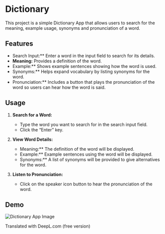 # Dictionary

This project is a simple Dictionary App that allows users to search for the meaning, example usage, synonyms and pronunciation of a word.

## Features

- Search Input:** Enter a word in the input field to search for its details.
- **Meaning:** Provides a definition of the word.
- Example:** Shows example sentences showing how the word is used.
- Synonyms:** Helps expand vocabulary by listing synonyms for the word.
- Pronunciation:** Includes a button that plays the pronunciation of the word so users can hear how the word is said.

## Usage

1. **Search for a Word:**
   - Type the word you want to search for in the search input field.
   - Click the “Enter” key.

2. **View Word Details:**
   - Meaning:** The definition of the word will be displayed.
   - Example:** Example sentences using the word will be displayed.
   - Synonyms:** A list of synonyms will be provided to give alternatives for the word.

3. **Listen to Pronunciation:**
   - Click on the speaker icon button to hear the pronunciation of the word.

## Demo

![Dictionary App Image](https://github.com/YourUsername/YourRepoName/raw/main/images/dictionary-img-demo.png)

Translated with DeepL.com (free version)
